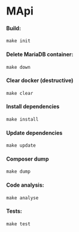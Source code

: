 # MApi
#### Build:
`make init`

#### Delete MariaDB container:
`make down`

#### Clear docker (destructive)
`make clear`

#### Install dependencies
`make install`

#### Update dependencies
`make update`

#### Composer dump
`make dump`

#### Code analysis:
`make analyse`

#### Tests:
`make test`
